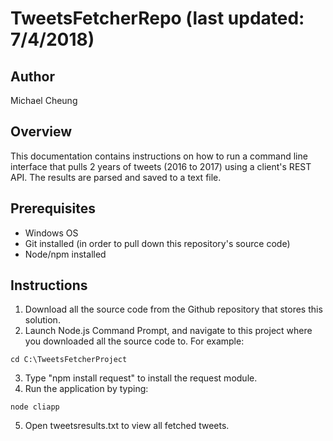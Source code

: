 # TweetsFetcherRepo (last updated: 7/4/2018)

## Author
Michael Cheung

## Overview 
This documentation contains instructions on how to run a command line interface that pulls 2 years of tweets (2016 to 2017) using a client's REST API. The results are parsed and saved to a text file.

## Prerequisites
* Windows OS
* Git installed (in order to pull down this repository's source code)
* Node/npm installed

## Instructions
1. Download all the source code from the Github repository that stores this solution.
2. Launch Node.js Command Prompt, and navigate to this project where you downloaded all the source code to. For example:
```
cd C:\TweetsFetcherProject
```
3. Type "npm install request" to install the request module.
4. Run the application by typing:
```
node cliapp
```
5. Open tweetsresults.txt to view all fetched tweets.
